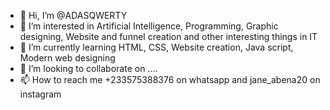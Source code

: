 - 👋 Hi, I’m @ADASQWERTY
- 👀 I’m interested in Artificial Intelligence, Programming, Graphic designing, Website and funnel creation and other interesting things in IT
- 🌱 I’m currently learning HTML, CSS, Website creation, Java script, Modern web designing 
- 💞️ I’m looking to collaborate on ....
- 📫 How to reach me +233575388376 on whatsapp and jane_abena20 on instagram

<!---
ADASQWERTY/ADASQWERTY is a ✨ special ✨ repository because its `README.md` (this file) appears on your GitHub profile.
You can click the Preview link to take a look at your changes.
--->
